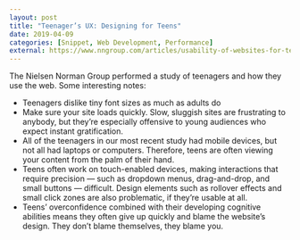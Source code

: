```yaml
---
layout: post
title: "Teenager’s UX: Designing for Teens"
date: 2019-04-09
categories: [Snippet, Web Development, Performance]
external: https://www.nngroup.com/articles/usability-of-websites-for-teenagers/
---
```

The Nielsen Norman Group performed a study of teenagers and how they use the web. Some interesting notes:

- Teenagers dislike tiny font sizes as much as adults do
- Make sure your site loads quickly. Slow, sluggish sites are frustrating to anybody, but they’re especially offensive to young audiences who expect instant gratification.
- All of the teenagers in our most recent study had mobile devices, but not all had laptops or computers. Therefore, teens are often viewing your content from the palm of their hand.
- Teens often work on touch-enabled devices, making interactions that require precision — such as dropdown menus, drag-and-drop, and small buttons — difficult. Design elements such as rollover effects and small click zones are also problematic, if they’re usable at all.
- Teens’ overconfidence combined with their developing cognitive abilities means they often give up quickly and blame the website’s design. They don’t blame themselves, they blame you.
